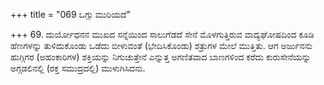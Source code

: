 +++
title = "069 ಒಗ್ಗು ಮುರಿಯದೆ"

+++
69. ದುರ್ಯೋಧನನ ಮುಖದ ಸನ್ನೆಯಿಂದ ಸಾಲುಗೆಡದೆ ಸೇನೆ ಮೊಳಗುತ್ತಿರುವ ವಾದ್ಯಘೋಷದಿಂದ ಕೂಡಿ  ಹೆಣಗಳನ್ನು ತುಳಿದುಕೊಂಡು ಒಡೆದು ಬೀಳುವಂತೆ (ಭೇದಿಸಿಕೊಂಡು) ಶತ್ರುಗಳ ಮೇಲೆ ಮುತ್ತಿತು. ಆಗ ಅರ್ಜುನನು ಹುಗ್ಗಿಗರ (ಅಹಂಕಾರಿಗಳ) ಶಕ್ತಿಯನ್ನು ನಿಗುಚುತ್ತೇನೆ ಎನ್ನುತ್ತ ಅಗಣಿತವಾದ ಬಾಣಗಳಿಂದ ಕರೆದು ಕುರುಸೇನೆಯನ್ನು ಅಗ್ಗಡಲಿನಲ್ಲಿ (ರಕ್ತ ಸಮುದ್ರದಲ್ಲಿ) ಮುಳುಗಿಸಿದನು.